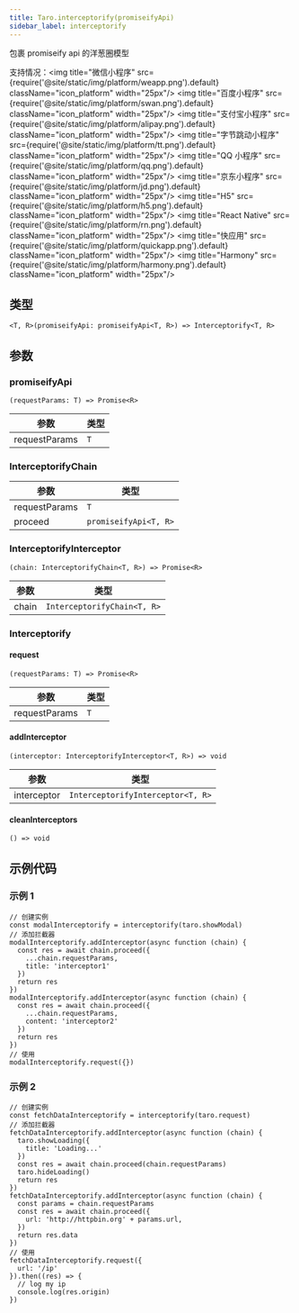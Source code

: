 ```yaml
---
title: Taro.interceptorify(promiseifyApi)
sidebar_label: interceptorify
---
```


包裹 promiseify api 的洋葱圈模型

支持情况：<img title="微信小程序" src={require('@site/static/img/platform/weapp.png').default} className="icon_platform" width="25px"/> <img title="百度小程序" src={require('@site/static/img/platform/swan.png').default} className="icon_platform" width="25px"/> <img title="支付宝小程序" src={require('@site/static/img/platform/alipay.png').default} className="icon_platform" width="25px"/> <img title="字节跳动小程序" src={require('@site/static/img/platform/tt.png').default} className="icon_platform" width="25px"/> <img title="QQ 小程序" src={require('@site/static/img/platform/qq.png').default} className="icon_platform" width="25px"/> <img title="京东小程序" src={require('@site/static/img/platform/jd.png').default} className="icon_platform" width="25px"/> <img title="H5" src={require('@site/static/img/platform/h5.png').default} className="icon_platform" width="25px"/> <img title="React Native" src={require('@site/static/img/platform/rn.png').default} className="icon_platform" width="25px"/> <img title="快应用" src={require('@site/static/img/platform/quickapp.png').default} className="icon_platform" width="25px"/> <img title="Harmony" src={require('@site/static/img/platform/harmony.png').default} className="icon_platform" width="25px"/>

## 类型

```tsx
<T, R>(promiseifyApi: promiseifyApi<T, R>) => Interceptorify<T, R>
```

## 参数

### promiseifyApi

```tsx
(requestParams: T) => Promise<R>
```

| 参数 | 类型 |
| --- | --- |
| requestParams | `T` |

### InterceptorifyChain

| 参数 | 类型 |
| --- | --- |
| requestParams | `T` |
| proceed | `promiseifyApi<T, R>` |

### InterceptorifyInterceptor

```tsx
(chain: InterceptorifyChain<T, R>) => Promise<R>
```

| 参数 | 类型 |
| --- | --- |
| chain | `InterceptorifyChain<T, R>` |

### Interceptorify

#### request

```tsx
(requestParams: T) => Promise<R>
```

| 参数 | 类型 |
| --- | --- |
| requestParams | `T` |

#### addInterceptor

```tsx
(interceptor: InterceptorifyInterceptor<T, R>) => void
```

| 参数 | 类型 |
| --- | --- |
| interceptor | `InterceptorifyInterceptor<T, R>` |

#### cleanInterceptors

```tsx
() => void
```

## 示例代码

### 示例 1

```tsx
// 创建实例
const modalInterceptorify = interceptorify(taro.showModal)
// 添加拦截器
modalInterceptorify.addInterceptor(async function (chain) {
  const res = await chain.proceed({
    ...chain.requestParams,
    title: 'interceptor1'
  })
  return res
})
modalInterceptorify.addInterceptor(async function (chain) {
  const res = await chain.proceed({
    ...chain.requestParams,
    content: 'interceptor2'
  })
  return res
})
// 使用
modalInterceptorify.request({})
```

### 示例 2

```tsx
// 创建实例
const fetchDataInterceptorify = interceptorify(taro.request)
// 添加拦截器
fetchDataInterceptorify.addInterceptor(async function (chain) {
  taro.showLoading({
    title: 'Loading...'
  })
  const res = await chain.proceed(chain.requestParams)
  taro.hideLoading()
  return res
})
fetchDataInterceptorify.addInterceptor(async function (chain) {
  const params = chain.requestParams
  const res = await chain.proceed({
    url: 'http://httpbin.org' + params.url,
  })
  return res.data
})
// 使用
fetchDataInterceptorify.request({
  url: '/ip'
}).then((res) => {
  // log my ip
  console.log(res.origin)
})
```
